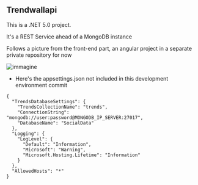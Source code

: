 ## Trendwallapi

This is a .NET 5.0 project.

It's a REST Service ahead of a MongoDB instance

Follows a picture from the front-end part, an angular project in a separate private repository for now

![immagine](https://user-images.githubusercontent.com/36534362/109786749-c6672680-7c0d-11eb-8023-ac9017c5cd9e.png)



* Here's the appsettings.json not included in this development environment commit
```
{
  "TrendsDatabaseSettings": {
    "TrendsCollectionName": "trends",
    "ConnectionString": "mongodb://user:password@MONGODB_IP_SERVER:27017",
    "DatabaseName": "SocialData"
  },
  "Logging": {
    "LogLevel": {
      "Default": "Information",
      "Microsoft": "Warning",
      "Microsoft.Hosting.Lifetime": "Information"
    }
  },
  "AllowedHosts": "*"
}
```
